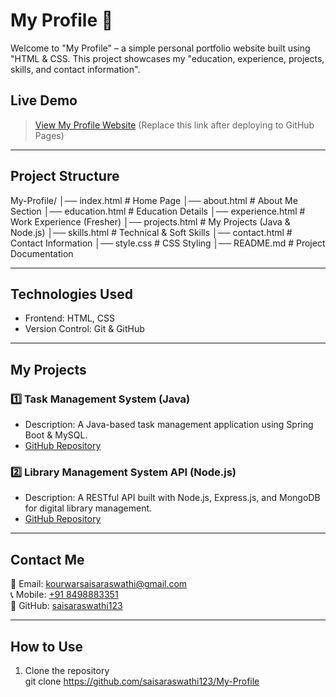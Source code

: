 # My Profile 🌟

Welcome to "My Profile" – a simple personal portfolio website built using "HTML & CSS. This project showcases my "education, experience, projects, skills, and contact information".



##  Live Demo 
>  [View My Profile Website](https://github.com/saisaraswathi123/My-Profile.git) (Replace this link after deploying to GitHub Pages)

---

##  Project Structure

My-Profile/ │── index.html         # Home Page │── about.html         # About Me Section │── education.html     # Education Details │── experience.html    # Work Experience (Fresher) │── projects.html      # My Projects (Java & Node.js) │── skills.html        # Technical & Soft Skills │── contact.html       # Contact Information │── style.css          # CSS Styling │── README.md          # Project Documentation

---

##  Technologies Used
- Frontend: HTML, CSS
- Version Control: Git & GitHub

---

##  My Projects
### 1️⃣ Task Management System (Java)
- Description: A Java-based task management application using Spring Boot & MySQL.
-  [GitHub Repository](https://github.com/saisaraswathi123/Task-Management-System.git)

### 2️⃣ Library Management System API (Node.js)
- Description: A RESTful API built with Node.js, Express.js, and MongoDB for digital library management.
-  [GitHub Repository](https://github.com/saisaraswathi123/Digital-Library-Management-System-API.git)

---

##  Contact Me
📧 Email: [kourwarsaisaraswathi@gmail.com](mailto:kourwarsaisaraswathi@gmail.com)  
📞 Mobile: [+91 8498883351](tel:+918498883351)  
🔗 GitHub: [saisaraswathi123](https://github.com/saisaraswathi123)

---

##  How to Use
1. Clone the repository  
   git clone https://github.com/saisaraswathi123/My-Profile
